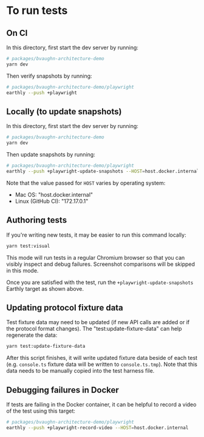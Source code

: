 # To run tests

## On CI

In this directory, first start the dev server by running:

```sh
# packages/bvaughn-architecture-demo
yarn dev
```

Then verify snapshots by running:

```sh
# packages/bvaughn-architecture-demo/playwright
earthly --push +playwright
```

## Locally (to update snapshots)

In this directory, first start the dev server by running:

```sh
# packages/bvaughn-architecture-demo
yarn dev
```

Then update snapshots by running:

```sh
# packages/bvaughn-architecture-demo/playwright
earthly --push +playwright-update-snapshots --HOST=host.docker.internal
```

Note that the value passed for `HOST` varies by operating system:

- Mac OS: "host.docker.internal"
- Linux (GitHub CI): "172.17.0.1"

## Authoring tests

If you're writing new tests, it may be easier to run this command locally:

```sh
yarn test:visual
```

This mode will run tests in a regular Chromium browser so that you can visibly inspect and debug failures. Screenshot comparisons will be skipped in this mode.

Once you are satisfied with the test, run the `+playwright-update-snapshots` Earthly target as shown above.

## Updating protocol fixture data

Test fixture data may need to be updated (if new API calls are added or if the protocol format changes). The "test:update-fixture-data" can help regenerate the data:

```sh
yarn test:update-fixture-data
```

After this script finishes, it will write updated fixture data beside of each test (e.g. `console.ts` fixture data will be written to `console.ts.tmp`). Note that this data needs to be manually copied into the test harness file.

## Debugging failures in Docker

If tests are failing in the Docker container, it can be helpful to record a video of the test using this target:

```sh
# packages/bvaughn-architecture-demo/playwright
earthly --push +playwright-record-video --HOST=host.docker.internal
```
